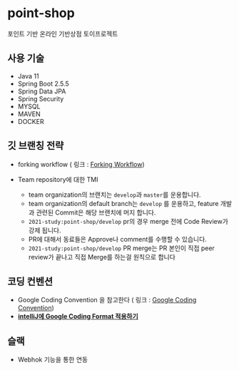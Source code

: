 # point-shop
포인트 기반 온라인 기반상점 토이프로젝트

## 사용 기술
* Java 11
* Spring Boot 2.5.5
* Spring Data JPA
* Spring Security
* MYSQL
* MAVEN
* DOCKER 

## 깃 브랜칭 전략
* forking workflow   ( 링크 : [Forking Workflow](https://gmlwjd9405.github.io/2017/10/28/how-to-collaborate-on-GitHub-2.html))

* Team repository에 대한 TMI
  * team organization의 브랜치는 ```develop```과 ```master```를 운용합니다.
  * team organization의 default branch는 ```develop``` 를 운용하고, feature 개발과 관련된 Commit은 해당 브랜치에 머지 합니다.
  * ```2021-study:point-shop/develop``` pr의 경우 merge 전에 Code Review가 강제 됩니다. 
  * PR에 대해서 동료들은 Approve나 comment를 수행할 수 있습니다. 
  * ```2021-study:point-shop/develop``` PR merge는 PR 본인이 직접 peer review가 끝나고 직접 Merge를 하는걸 원칙으로 합니다

## 코딩 컨벤션
* Google Coding Convention 을 참고한다 ( 링크 : [Google Coding Convention](https://google.github.io/styleguide/javaguide.html))
* **[intelliJ에 Google Coding Format 적용하기](https://github.com/2021-study/point-shop/wiki/IntelliJ-Google-Code-Style-%EC%A0%81%EC%9A%A9-%EB%B0%A9%EB%B2%95)**

## 슬랙 
* Webhok 기능을 통한 연동
